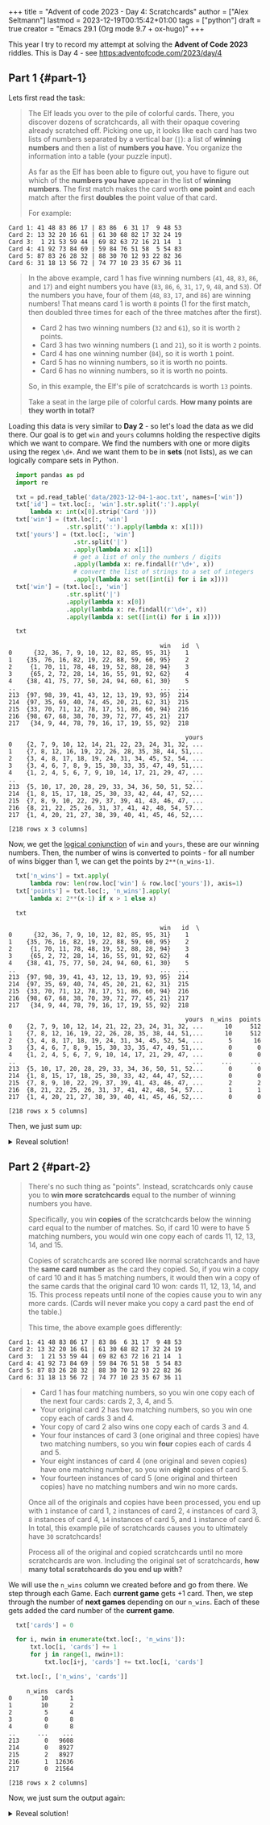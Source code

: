 +++
title = "Advent of code 2023 - Day 4: Scratchcards"
author = ["Alex Seltmann"]
lastmod = 2023-12-19T00:15:42+01:00
tags = ["python"]
draft = true
creator = "Emacs 29.1 (Org mode 9.7 + ox-hugo)"
+++

This year I try to record my attempt at solving the **Advent of Code 2023**
riddles. This is Day 4 - see <https:adventofcode.com/2023/day/4>


## Part 1 {#part-1}

Lets first read the task:

> The Elf leads you over to the pile of colorful cards. There, you discover dozens
> of scratchcards, all with their opaque covering already scratched off. Picking
> one up, it looks like each card has two lists of numbers separated by a vertical
> bar (`|`): a list of **winning numbers** and then a list of **numbers you have**.
> You organize the information into a table (your puzzle input).
>
> As far as the Elf has been able to figure out, you have to figure out which of
> the **numbers you have** appear in the list of **winning numbers**. The first match
> makes the card worth **one point** and each match after the first **doubles** the
> point value of that card.
>
> For example:

```text
Card 1: 41 48 83 86 17 | 83 86  6 31 17  9 48 53
Card 2: 13 32 20 16 61 | 61 30 68 82 17 32 24 19
Card 3:  1 21 53 59 44 | 69 82 63 72 16 21 14  1
Card 4: 41 92 73 84 69 | 59 84 76 51 58  5 54 83
Card 5: 87 83 26 28 32 | 88 30 70 12 93 22 82 36
Card 6: 31 18 13 56 72 | 74 77 10 23 35 67 36 11
```

> In the above example, card 1 has five winning numbers (`41`, `48`, `83`, `86`,
> and `17`) and eight numbers you have (`83`, `86`, `6`, `31`, `17`, `9`, `48`,
> and `53`). Of the numbers you have, four of them (`48`, `83`, `17`, and `86`)
> are winning numbers! That means card 1 is worth `8` points (1 for the first
> match, then doubled three times for each of the three matches after the first).
>
> -   Card 2 has two winning numbers (`32` and `61`), so it is worth `2` points.
> -   Card 3 has two winning numbers (`1` and `21`), so it is worth `2` points.
> -   Card 4 has one winning number (`84`), so it is worth `1` point.
> -   Card 5 has no winning numbers, so it is worth no points.
> -   Card 6 has no winning numbers, so it is worth no points.
>
> So, in this example, the Elf's pile of scratchcards is worth `13` points.
>
> Take a seat in the large pile of colorful cards. **How many points are they worth
> in total?**

Loading this data is very similar to **Day 2** - so let's load the data as we did
there. Our goal is to get `win` and `yours` columns holding the respective
digits which we want to compare. We find the numbers with one or more digits
using the regex `\d+`. And we want them to be in **sets** (not lists), as we can
logically compare sets in Python.

```python
  import pandas as pd
  import re

  txt = pd.read_table('data/2023-12-04-1-aoc.txt', names=['win'])
  txt['id'] = txt.loc[:, 'win'].str.split(':').apply(
      lambda x: int(x[0].strip('Card ')))
  txt['win'] = (txt.loc[:, 'win']
                .str.split(':').apply(lambda x: x[1]))
  txt['yours'] = (txt.loc[:, 'win']
                  .str.split('|')
                  .apply(lambda x: x[1])
                  # get a list of only the numbers / digits
                  .apply(lambda x: re.findall(r'\d+', x))
                  # convert the list of strings to a set of integers
                  .apply(lambda x: set([int(i) for i in x])))
  txt['win'] = (txt.loc[:, 'win']
                .str.split('|')
                .apply(lambda x: x[0])
                .apply(lambda x: re.findall(r'\d+', x))
                .apply(lambda x: set([int(i) for i in x])))

  txt
```

```text
                                          win   id  \
0      {32, 36, 7, 9, 10, 12, 82, 85, 95, 31}    1
1    {35, 76, 16, 82, 19, 22, 88, 59, 60, 95}    2
2     {1, 70, 11, 78, 48, 19, 52, 88, 28, 94}    3
3     {65, 2, 72, 28, 14, 16, 55, 91, 92, 62}    4
4    {38, 41, 75, 77, 50, 24, 94, 60, 61, 30}    5
..                                        ...  ...
213  {97, 98, 39, 41, 43, 12, 13, 19, 93, 95}  214
214  {97, 35, 69, 40, 74, 45, 20, 21, 62, 31}  215
215  {33, 70, 71, 12, 78, 17, 51, 86, 60, 94}  216
216  {98, 67, 68, 38, 70, 39, 72, 77, 45, 21}  217
217   {34, 9, 44, 78, 79, 16, 17, 19, 55, 92}  218

                                                 yours
0    {2, 7, 9, 10, 12, 14, 21, 22, 23, 24, 31, 32, ...
1    {7, 8, 12, 16, 19, 22, 26, 28, 35, 38, 44, 51,...
2    {3, 4, 8, 17, 18, 19, 24, 31, 34, 45, 52, 54, ...
3    {3, 4, 6, 7, 8, 9, 15, 30, 33, 35, 47, 49, 51,...
4    {1, 2, 4, 5, 6, 7, 9, 10, 14, 17, 21, 29, 47, ...
..                                                 ...
213  {5, 10, 17, 20, 28, 29, 33, 34, 36, 50, 51, 52...
214  {1, 8, 15, 17, 18, 25, 30, 33, 42, 44, 47, 52,...
215  {7, 8, 9, 10, 22, 29, 37, 39, 41, 43, 46, 47, ...
216  {8, 21, 22, 25, 26, 31, 37, 41, 42, 48, 54, 57...
217  {1, 4, 20, 21, 27, 38, 39, 40, 41, 45, 46, 52,...

[218 rows x 3 columns]
```

Now, we get the [logical conjunction](https://en.wikipedia.org/wiki/Logical_conjunction) of `win` and `yours`, these are our winning
numbers. Then, the number of wins is converted to points - for all number of
wins bigger than 1, we can get the points by `2**(n_wins-1)`.

```python
  txt['n_wins'] = txt.apply(
      lambda row: len(row.loc['win'] & row.loc['yours']), axis=1)
  txt['points'] = txt.loc[:, 'n_wins'].apply(
      lambda x: 2**(x-1) if x > 1 else x)

  txt
```

```text
                                          win   id  \
0      {32, 36, 7, 9, 10, 12, 82, 85, 95, 31}    1
1    {35, 76, 16, 82, 19, 22, 88, 59, 60, 95}    2
2     {1, 70, 11, 78, 48, 19, 52, 88, 28, 94}    3
3     {65, 2, 72, 28, 14, 16, 55, 91, 92, 62}    4
4    {38, 41, 75, 77, 50, 24, 94, 60, 61, 30}    5
..                                        ...  ...
213  {97, 98, 39, 41, 43, 12, 13, 19, 93, 95}  214
214  {97, 35, 69, 40, 74, 45, 20, 21, 62, 31}  215
215  {33, 70, 71, 12, 78, 17, 51, 86, 60, 94}  216
216  {98, 67, 68, 38, 70, 39, 72, 77, 45, 21}  217
217   {34, 9, 44, 78, 79, 16, 17, 19, 55, 92}  218

                                                 yours  n_wins  points
0    {2, 7, 9, 10, 12, 14, 21, 22, 23, 24, 31, 32, ...      10     512
1    {7, 8, 12, 16, 19, 22, 26, 28, 35, 38, 44, 51,...      10     512
2    {3, 4, 8, 17, 18, 19, 24, 31, 34, 45, 52, 54, ...       5      16
3    {3, 4, 6, 7, 8, 9, 15, 30, 33, 35, 47, 49, 51,...       0       0
4    {1, 2, 4, 5, 6, 7, 9, 10, 14, 17, 21, 29, 47, ...       0       0
..                                                 ...     ...     ...
213  {5, 10, 17, 20, 28, 29, 33, 34, 36, 50, 51, 52...       0       0
214  {1, 8, 15, 17, 18, 25, 30, 33, 42, 44, 47, 52,...       0       0
215  {7, 8, 9, 10, 22, 29, 37, 39, 41, 43, 46, 47, ...       2       2
216  {8, 21, 22, 25, 26, 31, 37, 41, 42, 48, 54, 57...       1       1
217  {1, 4, 20, 21, 27, 38, 39, 40, 41, 45, 46, 52,...       0       0

[218 rows x 5 columns]
```

Then, we just sum up:

<details>
<summary>Reveal solution!</summary>
<div class="details">

```python
  sum(txt.loc[:, 'points'])
```

```text
25004
```
</div>
</details>


## Part 2 {#part-2}

> There's no such thing as "points". Instead, scratchcards only cause you to **win
> more scratchcards** equal to the number of winning numbers you have.
>
> Specifically, you win **copies** of the scratchcards below the winning card equal to
> the number of matches. So, if card 10 were to have 5 matching numbers, you would
> win one copy each of cards 11, 12, 13, 14, and 15.
>
> Copies of scratchcards are scored like normal scratchcards and have the **same
> card number** as the card they copied. So, if you win a copy of card 10 and it
> has 5 matching numbers, it would then win a copy of the same cards that the
> original card 10 won: cards 11, 12, 13, 14, and 15. This process repeats until
> none of the copies cause you to win any more cards. (Cards will never make you
> copy a card past the end of the table.)
>
> This time, the above example goes differently:

```text
Card 1: 41 48 83 86 17 | 83 86  6 31 17  9 48 53
Card 2: 13 32 20 16 61 | 61 30 68 82 17 32 24 19
Card 3:  1 21 53 59 44 | 69 82 63 72 16 21 14  1
Card 4: 41 92 73 84 69 | 59 84 76 51 58  5 54 83
Card 5: 87 83 26 28 32 | 88 30 70 12 93 22 82 36
Card 6: 31 18 13 56 72 | 74 77 10 23 35 67 36 11
```

> -   Card 1 has four matching numbers, so you win one copy each of the next four
>     cards: cards 2, 3, 4, and 5.
> -   Your original card 2 has two matching numbers, so you win one copy each of
>     cards 3 and 4.
> -   Your copy of card 2 also wins one copy each of cards 3 and 4.
> -   Your four instances of card 3 (one original and three copies) have two
>     matching numbers, so you win **four** copies each of cards 4 and 5.
> -   Your eight instances of card 4 (one original and seven copies) have one
>     matching number, so you win **eight** copies of card 5.
> -   Your fourteen instances of card 5 (one original and thirteen copies) have no
>     matching numbers and win no more cards.
>
> Once all of the originals and copies have been processed, you end up with `1`
> instance of card 1, `2` instances of card 2, `4` instances of card 3, `8`
> instances of card 4, `14` instances of card 5, and `1` instance of card 6. In
> total, this example pile of scratchcards causes you to ultimately have `30`
> scratchcards!
>
> Process all of the original and copied scratchcards until no more scratchcards
> are won. Including the original set of scratchcards, **how many total scratchcards
> do you end up with?**

We will use the  `n_wins` column we created before and go from there. We step
through each Game. Each **current game** gets +1 card. Then, we step through the
number of **next games** depending on our `n_wins`. Each of these gets added the
card number of the **current game**.

```python
  txt['cards'] = 0

  for i, nwin in enumerate(txt.loc[:, 'n_wins']):
      txt.loc[i, 'cards'] += 1
      for j in range(1, nwin+1):
          txt.loc[i+j, 'cards'] += txt.loc[i, 'cards']

  txt.loc[:, ['n_wins', 'cards']]
```

```text
     n_wins  cards
0        10      1
1        10      2
2         5      4
3         0      8
4         0      8
..      ...    ...
213       0   9608
214       0   8927
215       2   8927
216       1  12636
217       0  21564

[218 rows x 2 columns]
```

Now, we just sum the output again:

<details>
<summary>Reveal solution!</summary>
<div class="details">

```python
  sum(txt['cards'])
```

```text
14427616
```
</div>
</details>
